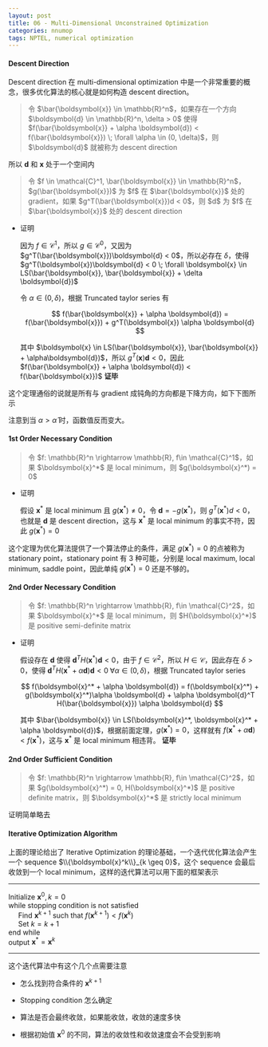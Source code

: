 ```yaml
---
layout: post
title: 06 - Multi-Dimensional Unconstrained Optimization
categories: nnumop
tags: NPTEL, numerical optimization
---
```


#### Descent Direction

Descent direction 在 multi-dimensional optimization 中是一个非常重要的概念，很多优化算法的核心就是如何构造 descent direction。

<blockquote>
令 $\bar{\boldsymbol{x}} \in \mathbb{R}^n$，如果存在一个方向 $\boldsymbol{d} \in \mathbb{R}^n, \delta > 0$ 使得 $f(\bar{\boldsymbol{x}} + \alpha \boldsymbol{d}) < f(\bar{\boldsymbol{x}}) \; \forall \alpha \in (0, \delta)$，则 $\boldsymbol{d}$ 就被称为 descent direction
</blockquote>

所以 $\boldsymbol{d}$ 和 $\boldsymbol{x}$ 处于一个空间内

<blockquote>
令 $f \in \mathcal{C}^1, \bar{\boldsymbol{x}} \in \mathbb{R}^n$，$g(\bar{\boldsymbol{x}})$ 为 $f$ 在 $\bar{\boldsymbol{x}}$ 处的 gradient，如果 $g^T(\bar{\boldsymbol{x}})d < 0$，则 $d$ 为 $f$ 在 $\bar{\boldsymbol{x}}$ 处的 descent direction
</blockquote>

* 证明

  因为 $f\in \mathcal{C}^1$，所以 $g \in \mathcal{C}^0$，又因为 $g^T(\bar{\boldsymbol{x}})\boldsymbol{d} < 0$，所以必存在 $\delta$，使得 $g^T(\boldsymbol{x})\boldsymbol{d} < 0 \; \forall \boldsymbol{x} \in LS(\bar{\boldsymbol{x}}, \bar{\boldsymbol{x}} + \delta \boldsymbol{d})$
  
  令 $\alpha \in (0, \delta)$，根据 Truncated taylor series 有

  $$
  f(\bar{\boldsymbol{x}} + \alpha \boldsymbol{d}) = f(\bar{\boldsymbol{x}}) + g^T(\boldsymbol{x}) \alpha \boldsymbol{d}
  $$

  其中 $\boldsymbol{x} \in LS(\bar{\boldsymbol{x}}, \bar{\boldsymbol{x}} + \alpha\boldsymbol{d})$，所以 $g^T(\boldsymbol{x})\boldsymbol{d} < 0$，因此 $f(\bar{\boldsymbol{x}} + \alpha \boldsymbol{d}) < f(\bar{\boldsymbol{x}})$ **证毕**

这个定理通俗的说就是所有与 gradient 成钝角的方向都是下降方向，如下下图所示

<object data="/resource/NNP/06-md-op/descent.svg" type="image/svg+xml" class="blkcenter"></object>

注意到当 $\alpha > \hat{\alpha}$ 时，函数值反而变大。

#### 1st Order Necessary Condition

<blockquote>
令 $f: \mathbb{R}^n \rightarrow \mathbb{R}, f\in \mathcal{C}^1$，如果 $\boldsymbol{x}^*$ 是 local minimum，则 $g(\boldsymbol{x}^*) = 0$
</blockquote>

* 证明

  假设 $\boldsymbol{x}^*$ 是 local minimum 且 $g(\boldsymbol{x}^*) \neq 0$，令 $\boldsymbol{d} = -g(\boldsymbol{x}^*)$，则 $g^T(\boldsymbol{x}^*)d < 0$，也就是 $\boldsymbol{d}$ 是 descent direction，这与 $\boldsymbol{x}^*$ 是 local minimum 的事实不符，因此 $g(\boldsymbol{x}^*) = 0$

这个定理为优化算法提供了一个算法停止的条件，满足 $g(\boldsymbol{x}^*) = 0$ 的点被称为 stationary point，stationary point 有 3 种可能，分别是 local maximum, local minimum, saddle point，因此单纯 $g(\boldsymbol{x}^*) = 0$ 还是不够的。

#### 2nd Order Necessary Condition

<blockquote>
令 $f: \mathbb{R}^n \rightarrow \mathbb{R}, f\in \mathcal{C}^2$，如果 $\boldsymbol{x}^*$ 是 local minimum，则 $H(\boldsymbol{x}^*)$ 是 positive semi-definite matrix
</blockquote>

* 证明

  假设存在 $\boldsymbol{d}$ 使得 $\boldsymbol{d}^T H(\boldsymbol{x}^*)\boldsymbol{d} < 0$，由于 $f \in \mathcal{C}^2$，所以 $H \in \mathcal{C}$，因此存在 $\delta > 0$，使得 $\boldsymbol{d}^T H(\boldsymbol{x}^* + \alpha \boldsymbol{d})\boldsymbol{d} < 0 \; \forall \alpha \in (0, \delta)$，根据 Truncated taylor series

  $$
  f(\boldsymbol{x}^* + \alpha \boldsymbol{d}) = f(\boldsymbol{x}^*) + g(\boldsymbol{x}^*)\alpha \boldsymbol{d} + \alpha \boldsymbol{d}^T H(\bar{\boldsymbol{x}}) \alpha \boldsymbol{d}
  $$

  其中 $\bar{\boldsymbol{x}} \in LS(\boldsymbol{x}^*, \boldsymbol{x}^* + \alpha \boldsymbol{d})$，根据前面定理，$g(\boldsymbol{x}^*) = 0$，这样就有 $f(\boldsymbol{x}^* + \alpha \boldsymbol{d}) < f(\boldsymbol{x}^*)$，这与 $\boldsymbol{x}^*$ 是 local minimum 相违背。 **证毕**

#### 2nd Order Sufficient Condition

<blockquote>
令 $f: \mathbb{R}^n \rightarrow \mathbb{R}, f\in \mathcal{C}^2$，如果 $g(\boldsymbol{x}^*) = 0, H(\boldsymbol{x}^*)$ 是 positive definite matrix，则 $\boldsymbol{x}^*$ 是 strictly local minimum
</blockquote>

证明简单略去

#### Iterative Optimization Algorithm

上面的理论给出了 Iterative Optimization 的理论基础，一个迭代优化算法会产生一个 sequence $\\{\boldsymbol{x}^k\\}_{k \geq 0}$，这个 sequence 会最后收敛到一个 local minimum，这样的迭代算法可以用下面的框架表示

----------
Initialize $\boldsymbol{x}^0, k = 0$<br/>
while stopping condition is not satisfied<br/>
&nbsp;&nbsp;&nbsp;&nbsp; Find $\boldsymbol{x}^{k+1}$ such that $f(\boldsymbol{x}^{k+1}) < f(\boldsymbol{x}^k)$<br/>
&nbsp;&nbsp;&nbsp;&nbsp; Set $k = k+1$<br/>
end while<br/>
output $\boldsymbol{x}^* = \boldsymbol{x}^k$<br/>

----------

这个迭代算法中有这个几个点需要注意

* 怎么找到符合条件的 $\boldsymbol{x}^{k+1}$

* Stopping condition 怎么确定

* 算法是否会最终收敛，如果能收敛，收敛的速度多快

* 根据初始值 $\boldsymbol{x}^0$ 的不同，算法的收敛性和收敛速度会不会受到影响
